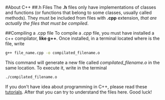 #About C++
##.h Files
The **.h** files only have implementations of classes and functions (or functions that belong to some classes, usually called methods). They must be included from files with **.cpp** extension, *that are actually the files that must be compiled*.

##Compiling a .cpp file
To compile a *.cpp* file, you must have installed a c++ compilator, **like g++**. Once installed, in a terminal located where is the file, write

```bash
g++ file_name.cpp -o compilated_filename.o
```
This command will generate a new file called *compilated_filename.o* in the same location. To execute it, write in the terminal
```bash
./compilated_filename.o
```
If you don't have idea about programming in C++, please read these [tutorials](https://www.tutorialspoint.com/cplusplus/index.htm). After that you can try to understand the files here. Good luck!